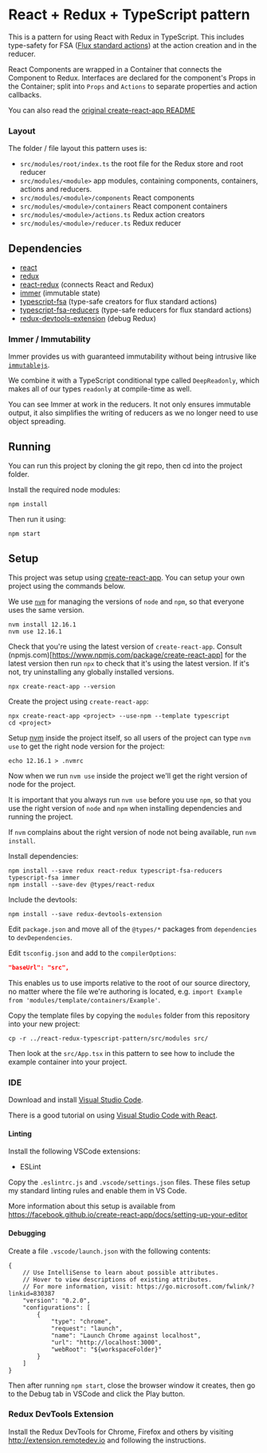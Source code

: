 # React + Redux + TypeScript pattern

This is a pattern for using React with Redux in TypeScript. This includes type-safety for FSA ([Flux standard actions](https://github.com/acdlite/flux-standard-action)) at the action creation and in the reducer.

React Components are wrapped in a Container that connects the Component to Redux. Interfaces are declared for the component's Props in the Container; split into `Props` and `Actions` to separate properties and action callbacks.

You can also read the [original create-react-app README](README-CRA.md)

### Layout

The folder / file layout this pattern uses is:

* `src/modules/root/index.ts` the root file for the Redux store and root reducer
* `src/modules/<module>` app modules, containing components, containers, actions and reducers.
* `src/modules/<module>/components` React components
* `src/modules/<module>/containers` React component containers
* `src/modules/<module>/actions.ts` Redux action creators
* `src/modules/<module>/reducer.ts` Redux reducer

## Dependencies

* [react](http://reactjs.org)
* [redux](https://redux.js.org)
* [react-redux](https://github.com/reactjs/react-redux) (connects React and Redux)
* [immer](https://github.com/immerjs/immer) (immutable state)
* [typescript-fsa](https://github.com/aikoven/typescript-fsa) (type-safe creators for flux standard actions)
* [typescript-fsa-reducers](https://github.com/dphilipson/typescript-fsa-reducers) (type-safe reducers for flux standard actions)
* [redux-devtools-extension](http://extension.remotedev.io) (debug Redux)

### Immer / Immutability

Immer provides us with guaranteed immutability without being intrusive like [`immutablejs`](https://github.com/immutable-js/immutable-js).

We combine it with a TypeScript conditional type called `DeepReadonly`, which makes all of our types `readonly` at compile-time
as well.

You can see Immer at work in the reducers. It not only ensures immutable output, it also simplifies the writing of reducers as
we no longer need to use object spreading.

## Running

You can run this project by cloning the git repo, then cd into the project folder.

Install the required node modules:

```shell
npm install
```

Then run it using:

```shell
npm start
```

## Setup

This project was setup using [create-react-app](https://github.com/facebook/create-react-app). You can setup your own project using the commands below.

We use [`nvm`](https://github.com/nvm-sh/nvm) for managing the versions of `node` and `npm`, so that
everyone uses the same version.

```shell
nvm install 12.16.1
nvm use 12.16.1
```

Check that you're using the latest version of `create-react-app`. Consult (npmjs.com)[https://www.npmjs.com/package/create-react-app] for the latest version
then run `npx` to check that it's using the latest version. If it's not, try uninstalling any globally installed versions.

```shell
npx create-react-app --version
```

Create the project using `create-react-app`:

```shell
npx create-react-app <project> --use-npm --template typescript
cd <project>
```

Setup [nvm](https://github.com/nvm-sh/nvm) inside the project itself, so all users of the project can
type `nvm use` to get the right node version for the project:

```
echo 12.16.1 > .nvmrc
```

Now when we run `nvm use` inside the project we'll get the right version of node for the project.

It is important that you always run `nvm use` before you use `npm`, so that you use the right version of `node` and `npm` when installing dependencies and running the project.

If `nvm` complains about the right version of node not being available, run `nvm install`.

Install dependencies:

```shell
npm install --save redux react-redux typescript-fsa-reducers typescript-fsa immer
npm install --save-dev @types/react-redux
```

Include the devtools:

```shell
npm install --save redux-devtools-extension
```

Edit `package.json` and move all of the `@types/*` packages from `dependencies` to `devDependencies`.

Edit `tsconfig.json` and add to the `compilerOptions`:

```json
"baseUrl": "src",
```

This enables us to use imports relative to the root of our source directory, no matter where the file we're authoring is located, e.g. `import Example from 'modules/template/containers/Example'`.

Copy the template files by copying the `modules` folder from this
repository into your new project:

```
cp -r ../react-redux-typescript-pattern/src/modules src/
```

Then look at the `src/App.tsx` in this pattern to see how to include the example container into your project.

### IDE

Download and install [Visual Studio Code](https://code.visualstudio.com).

There is a good tutorial on using [Visual Studio Code with React](https://code.visualstudio.com/docs/nodejs/reactjs-tutorial).

#### Linting

Install the following VSCode extensions:
* ESLint

Copy the `.eslintrc.js` and `.vscode/settings.json` files. These files setup my standard linting rules and enable them in VS Code.

More information about this setup is available from https://facebook.github.io/create-react-app/docs/setting-up-your-editor

#### Debugging

Create a file `.vscode/launch.json` with the following contents:

```
{
    // Use IntelliSense to learn about possible attributes.
    // Hover to view descriptions of existing attributes.
    // For more information, visit: https://go.microsoft.com/fwlink/?linkid=830387
    "version": "0.2.0",
    "configurations": [
        {
            "type": "chrome",
            "request": "launch",
            "name": "Launch Chrome against localhost",
            "url": "http://localhost:3000",
            "webRoot": "${workspaceFolder}"
        }
    ]
}
```

Then after running `npm start`, close the browser window it creates, then go to the Debug tab in VSCode and click the Play button.

### Redux DevTools Extension

Install the Redux DevTools for Chrome, Firefox and others by visiting http://extension.remotedev.io and following the instructions.
